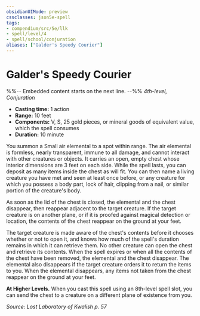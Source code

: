 ```yaml
---
obsidianUIMode: preview
cssclasses: json5e-spell
tags:
- compendium/src/5e/llk
- spell/level/4
- spell/school/conjuration
aliases: ["Galder's Speedy Courier"]
---
```

# Galder's Speedy Courier
%%-- Embedded content starts on the next line. --%%
*4th-level, Conjuration*  

- **Casting time:** 1 action
- **Range:** 10 feet
- **Components:** V, S, 25 gold pieces, or mineral goods of equivalent value, which the spell consumes
- **Duration:** 10 minute

You summon a Small air elemental to a spot within range. The air elemental is formless, nearly transparent, immune to all damage, and cannot interact with other creatures or objects. It carries an open, empty chest whose interior dimensions are 3 feet on each side. While the spell lasts, you can deposit as many items inside the chest as will fit. You can then name a living creature you have met and seen at least once before, or any creature for which you possess a body part, lock of hair, clipping from a nail, or similar portion of the creature's body.

As soon as the lid of the chest is closed, the elemental and the chest disappear, then reappear adjacent to the target creature. If the target creature is on another plane, or if it is proofed against magical detection or location, the contents of the chest reappear on the ground at your feet.

The target creature is made aware of the chest's contents before it chooses whether or not to open it, and knows how much of the spell's duration remains in which it can retrieve them. No other creature can open the chest and retrieve its contents. When the spell expires or when all the contents of the chest have been removed, the elemental and the chest disappear. The elemental also disappears if the target creature orders it to return the items to you. When the elemental disappears, any items not taken from the chest reappear on the ground at your feet.

**At Higher Levels.** When you cast this spell using an 8th-level spell slot, you can send the chest to a creature on a different plane of existence from you.

*Source: Lost Laboratory of Kwalish p. 57*